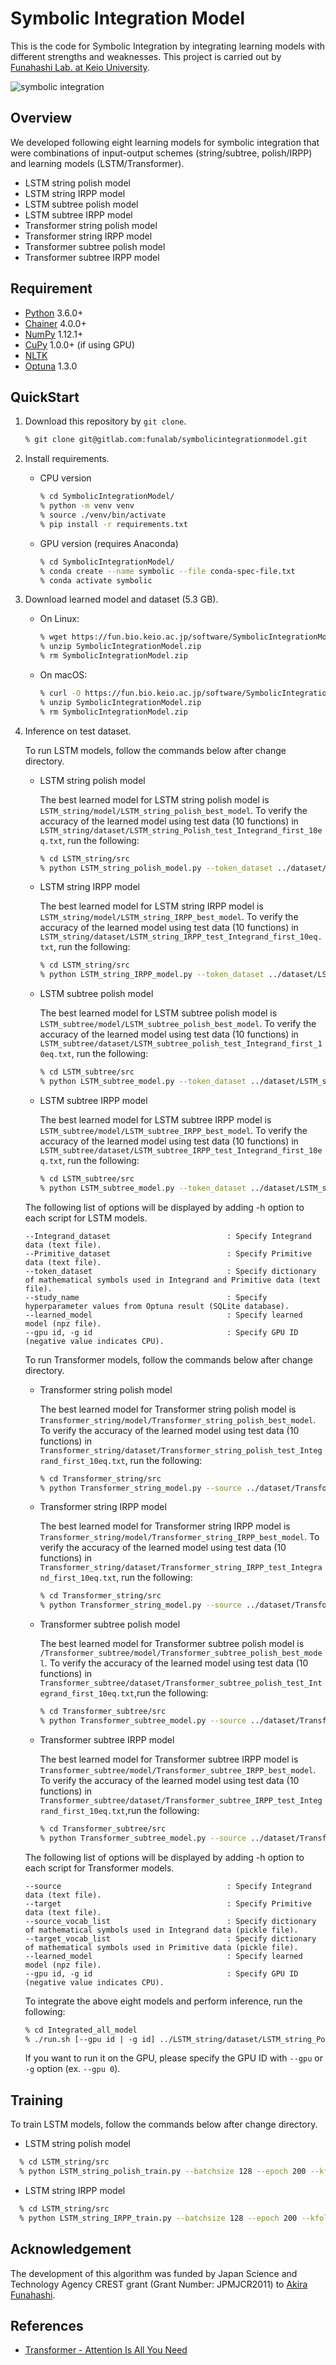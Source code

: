# Symbolic Integration Model 

This is the code for Symbolic Integration by integrating learning models with different strengths and weaknesses.
This project is carried out by [Funahashi Lab. at Keio University](https://fun.bio.keio.ac.jp/).

![symbolic integration](https://gitlab.com/funalab/symbolicintegrationmodel/-/raw/images/image1.png)

## Overview

We developed following eight learning models for symbolic integration that were combinations of input-output schemes (string/subtree, polish/IRPP) and learning models (LSTM/Transformer).

- LSTM string polish model
- LSTM string IRPP model
- LSTM subtree polish model
- LSTM subtree IRPP model
- Transformer string polish model
- Transformer string IRPP model
- Transformer subtree polish model
- Transformer subtree IRPP model


## Requirement

- [Python](https://www.python.org/) 3.6.0+
- [Chainer](https://github.com/chainer/chainer/) 4.0.0+
- [NumPy](https://github.com/numpy/numpy) 1.12.1+
- [CuPy](https://github.com/cupy/cupy) 1.0.0+ (if using GPU)
- [NLTK](https://www.nltk.org/)
- [Optuna](https://github.com/optuna/optuna/releases/tag/v1.3.0) 1.3.0


## QuickStart

1. Download this repository by `git clone`.

   ```sh
   % git clone git@gitlab.com:funalab/symbolicintegrationmodel.git
   ```

2. Install requirements.
   - CPU version
     ```sh
     % cd SymbolicIntegrationModel/
     % python -m venv venv
     % source ./venv/bin/activate
     % pip install -r requirements.txt
     ```

   - GPU version (requires Anaconda)
     ```sh
     % cd SymbolicIntegrationModel/
     % conda create --name symbolic --file conda-spec-file.txt
     % conda activate symbolic
     ```

2. Download learned model and dataset (5.3 GB).

   - On Linux:
     ```sh
     % wget https://fun.bio.keio.ac.jp/software/SymbolicIntegrationModel/SymbolicIntegrationModel.zip
     % unzip SymbolicIntegrationModel.zip
     % rm SymbolicIntegrationModel.zip
     ```
   - On macOS:
     ```sh
     % curl -O https://fun.bio.keio.ac.jp/software/SymbolicIntegrationModel/SymbolicIntegrationModel.zip
     % unzip SymbolicIntegrationModel.zip
     % rm SymbolicIntegrationModel.zip
     ```

3. Inference on test dataset.

   To run LSTM models, follow the commands below after change directory.

   - LSTM string polish model

     The best learned model for LSTM string polish model is `LSTM_string/model/LSTM_string_polish_best_model`.
     To verify the accuracy of the learned model using test data (10 functions) in `LSTM_string/dataset/LSTM_string_Polish_test_Integrand_first_10eq.txt`, run the following:

     ```sh
     % cd LSTM_string/src
     % python LSTM_string_polish_model.py --token_dataset ../dataset/LSTM_string_polish_token.txt --Integrand_dataset ../dataset/LSTM_string_Polish_test_Integrand_first_10eq.txt --Primitive_dataset ../dataset/LSTM_string_Polish_test_Primitive_first_10eq.txt --study_name MLP_cupy_successiveHalvingPruner_epoch30_complete_correct_2nd_try_cross_valid --learned_model ../model/LSTM_string_polish_best_model [--gpu id]
     ```

   - LSTM string IRPP model

     The best learned model for LSTM string IRPP model is `LSTM_string/model/LSTM_string_IRPP_best_model`.
     To verify the accuracy of the learned model using test data (10 functions) in `LSTM_string/dataset/LSTM_string_IRPP_test_Integrand_first_10eq.txt`, run the following:

     ```sh
     % cd LSTM_string/src
     % python LSTM_string_IRPP_model.py --token_dataset ../dataset/LSTM_string_polish_token.txt --Integrand_dataset ../dataset/LSTM_string_IRPP_test_Integrand_first_10eq.txt --Primitive_dataset ../dataset/LSTM_string_IRPP_test_Primitive_first_10eq.txt --study_name MLP_cupy_MedianPruner_epoch30_integrand_reverse_polish_Primitive_polish_third_try_memory_edited_v102_continue_untilepoch200 --learned_model ../model/LSTM_string_IRPP_best_model [--gpu id]
     ```

   - LSTM subtree polish model

     The best learned model for LSTM subtree polish model is `LSTM_subtree/model/LSTM_subtree_polish_best_model`.
     To verify the accuracy of the learned model using test data (10 functions) in `LSTM_subtree/dataset/LSTM_subtree_polish_test_Integrand_first_10eq.txt`, run the following:

     ```sh
     % cd LSTM_subtree/src
     % python LSTM_subtree_model.py --token_dataset ../dataset/LSTM_subtree_polish_token.txt --Integrand_dataset ../dataset/LSTM_subtree_polish_test_Integrand_first_10eq.txt --Primitive_dataset ../dataset/LSTM_subtree_polish_test_Primitive_first_10eq.txt --study_name MLP_cupy_MedianPruner_epoch30_subtree_complete_correct_continue --learned_model ../model/LSTM_subtree_polish_best_model [--gpu id]
     ```

   - LSTM subtree IRPP model

     The best learned model for LSTM subtree IRPP model is `LSTM_subtree/model/LSTM_subtree_IRPP_best_model`. 
     To verify the accuracy of the learned model using test data (10 functions) in `LSTM_subtree/dataset/LSTM_subtree_IRPP_test_Integrand_first_10eq.txt`, run the following:

     ```sh
     % cd LSTM_subtree/src
     % python LSTM_subtree_model.py --token_dataset ../dataset/LSTM_subtree_IRPP_token.txt --Integrand_dataset ../dataset/LSTM_subtree_IRPP_test_Integrand_first_10eq.txt --Primitive_dataset ../dataset/LSTM_subtree_IRPP_test_Primitive_first_10eq.txt --study_name MLP_cupy_MedianPruner_epoch30_subtree_Integrand_reverse_polish_Primitive_polish_continue --learned_model ../model/LSTM_subtree_IRPP_best_model [--gpu id]
     ```

   The following list of options will be displayed by adding -h option to each script for LSTM models.

   ```
   --Integrand_dataset                          : Specify Integrand data (text file).
   --Primitive_dataset                          : Specify Primitive data (text file).
   --token_dataset                              : Specify dictionary of mathematical symbols used in Integrand and Primitive data (text file).
   --study_name                                 : Specify hyperparameter values from Optuna result (SQLite database).
   --learned_model                              : Specify learned model (npz file).
   --gpu id, -g id                              : Specify GPU ID (negative value indicates CPU).
   ```


   To run Transformer models, follow the commands below after change directory. 

   - Transformer string polish model

     The best learned model for Transformer string polish model is `Transformer_string/model/Transformer_string_polish_best_model`.
     To verify the accuracy of the learned model using test data (10 functions) in `Transformer_string/dataset/Transformer_string_polish_test_Integrand_first_10eq.txt`, run the following:

     ```sh
     % cd Transformer_string/src
     % python Transformer_string_model.py --source ../dataset/Transformer_string_polish_test_Integrand_first_10eq.txt --target ../dataset/Transformer_string_polish_test_Primitive_first_10eq.txt --source_vocab_list ../dataset/Transformer_string_polish_Integrand_vocab.pickle --target_vocab_list ../dataset/Transformer_string_polish_Primitive_vocab.pickle --learned_model ../model/Transformer_string_polish_best_model [--gpu id]
     ```

   - Transformer string IRPP model

     The best learned model for Transformer string IRPP model is `Transformer_string/model/Transformer_string_IRPP_best_model`.
     To verify the accuracy of the learned model using test data (10 functions) in `Transformer_string/dataset/Transformer_string_IRPP_test_Integrand_first_10eq.txt`, run the following:
 
     ```sh
     % cd Transformer_string/src
     % python Transformer_string_model.py --source ../dataset/Transformer_string_IRPP_test_Integrand_first_10eq.txt --target ../dataset/Transformer_string_IRPP_test_Primitive_first_10eq.txt --source_vocab_list ../dataset/Transformer_string_IRPP_source_vocab.pickle --target_vocab_list ../dataset/Transformer_string_IRPP_target_vocab.pickle --learned_model ../model/Transformer_string_IRPP_best_model [--gpu id]
     ```

   - Transformer subtree polish model

     The best learned model for Transformer subtree polish model is `/Transformer_subtree/model/Transformer_subtree_polish_best_model`.
     To verify the accuracy of the learned model using test data (10 functions) in `Transformer_subtree/dataset/Transformer_subtree_polish_test_Integrand_first_10eq.txt`,run the following:

     ```sh
     % cd Transformer_subtree/src
     % python Transformer_subtree_model.py --source ../dataset/Transformer_subtree_polish_test_Integrand_first_10eq.txt --target ../dataset/Transformer_subtree_polish_test_Primitive_first_10eq.txt --source_vocab_list ../dataset/Transformer_subtree_polish_Integrand_vocab.pickle --target_vocab_list ../dataset/Transformer_subtree_polish_Primitive_vocab.pickle --learned_model ../model/Transformer_subtree_polish_best_model [--gpu id]
     ```

   - Transformer subtree IRPP model

     The best learned model for Transformer subtree IRPP model is `Transformer_subtree/model/Transformer_subtree_IRPP_best_model`.
     To verify the accuracy of the learned model using test data (10 functions) in  `Transformer_subtree/dataset/Transformer_subtree_IRPP_test_Integrand_first_10eq.txt`,run the following:

     ```sh
     % cd Transformer_subtree/src
     % python Transformer_subtree_model.py --source ../dataset/Transformer_subtree_IRPP_test_Integrand_first_10eq.txt  --target ../dataset/Transformer_subtree_IRPP_test_Primitive_first_10eq.txt --source_vocab_list ../dataset/Transformer_subtree_IRPP_Integrand_vocab.pickle --target_vocab_list ../dataset/Transformer_subtree_IRPP_Primitive_vocab.pickle --learned_model ../model/Transformer_subtree_IRPP_best_model [--gpu id]
     ```

   The following list of options will be displayed by adding -h option to each script for Transformer models.

   ```
   --source                                     : Specify Integrand data (text file).
   --target                                     : Specify Primitive data (text file).
   --source_vocab_list                          : Specify dictionary of mathematical symbols used in Integrand data (pickle file).
   --target_vocab_list                          : Specify dictionary of mathematical symbols used in Primitive data (pickle file).
   --learned_model                              : Specify learned model (npz file).
   --gpu id, -g id                              : Specify GPU ID (negative value indicates CPU).
   ```

   To integrate the above eight models and perform inference, run the following:

   ```sh
   % cd Integrated_all_model
   % ./run.sh [--gpu id | -g id] ../LSTM_string/dataset/LSTM_string_Polish_test_Integrand_first_10eq.txt
   ```
   If you want to run it on the GPU, please specify the GPU ID with `--gpu` or `-g` option (ex. `--gpu 0`).

## Training

   To train LSTM models, follow the commands below after change directory.

   - LSTM string polish model
   ```sh
     % cd LSTM_string/src
     % python LSTM_string_polish_train.py --batchsize 128 --epoch 200 --kfold 0 --token_dataset ../dataset/LSTM_string_polish_token.txt --Integrand_dataset ../dataset/LSTM_string_Polish_train_valid_Integrand.txt --Primitive_dataset ../dataset/LSTM_string_Polish_train_valid_Primitive.txt --study_name MLP_cupy_successiveHalvingPruner_epoch30_complete_correct_2nd_try_cross_valid_new --learned_model ../model/LSTM_string_polish_best_model_new [--gpu id]
   ```
   - LSTM string IRPP model
   ```sh
     % cd LSTM_string/src
     % python LSTM_string_IRPP_train.py --batchsize 128 --epoch 200 --kfold 0 --token_dataset ../dataset/LSTM_string_polish_token.txt --Integrand_dataset ../dataset/LSTM_string_IRPP_train_valid_Integrand.txt --Primitive_dataset ../dataset/LSTM_string_IRPP_train_valid_Primitive.txt --study_name MLP_cupy_MedianPruner_epoch30_integrand_reverse_polish_Primitive_polish_third_try_memory_edited_v102_continue_untilepoch200_new --learned_model ../model/LSTM_string_IRPP_best_model_new [--gpu id]
  ```
   

## Acknowledgement

The development of this algorithm was funded by Japan Science and Technology Agency CREST grant (Grant Number: JPMJCR2011) to [Akira Funahashi](https://github.com/funasoul).


## References

- [Transformer - Attention Is All You Need](https://github.com/soskek/attention_is_all_you_need)
